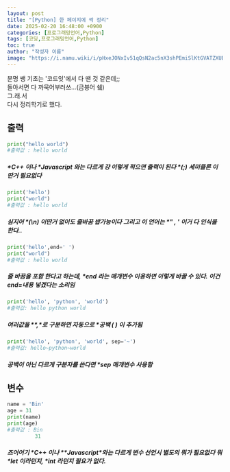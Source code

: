 ```yaml
---
layout: post
title: "[Python] 한 페이지에 싹 정리"
date: 2025-02-20 16:48:00 +0900
categories: [프로그래밍언어,Python]
tags: [코딩,프로그래밍언어,Python]
toc: true
author: "작성자 이름"
image: "https://i.namu.wiki/i/pHxeJONxIv51qQsN2ac5nX3shPEmiSlKtGVATZXUE22NHGyw9v7_Aqto6aSoCU9ODz3RKtTKCEP0E0OI7TlxMQ.webp"
---  
```


분명 쌩 기초는 '코드잇'에서 다 땐 것 같은데;;  
돌아서면 다 까묵어부러쓰...(금붕어 쉨)  
그.래.서  
다시 정리학기로 했다.  



## 출력

```python
print("hello world")  
#출력값 : hello world  
```
##### **C++* 이나 **Javascript* 와는 다르게 걍 이렇게 적으면 출력이 된다 **(;)* 세미클론 이딴거 필요없다

```python
print('hello')  
print("world")  
#출력값 : hello world
```
##### 심지어 **(\n)* 이딴거 없이도 줄바꿈 쌉가능이다 그리고 이 언어는 **" , '* 이거 다 인식을 한다..  

```python  
print('hello',end=' ')  
print("world")  
#출력값 : hello world  
```
##### 줄 바꿈을 포함 한다고 하는데, **end* 라는 매개변수 이용하면 이렇게 바꿀 수 있다. 이건 end=내용 넣겠다는 소리임  

```python
print('hello', 'python', 'world')
#출력값: hello python world
```
##### 여러값을 **,*로 구분하면 자동으로 **공백 ( )* 이 추가됨  

```python
print('hello', 'python', 'world', sep='~')
#출력값: hello~python~world
```
##### 공백이 아닌 다르게 구분자를 쓴다면 **sep* 매개변수 사용함  

## 변수  
```python
name = 'Bin'
age = 31
print(name)
print(age)
#출력값 : Bin
         31
```
##### 즈어어기 **C++* 이나 **Javascript*와는 다르게 변수 선언시 별도의 뭐가 필요없다 뭐 **let* 이라던지, **int* 라던지 필요가 없다.






